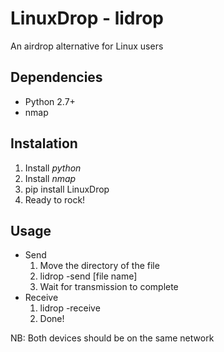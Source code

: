 # LinuxDrop - lidrop #
An airdrop alternative for Linux users

## Dependencies ##
* Python 2.7+
* nmap

## Instalation ##
1. Install *python*
2. Install *nmap*
3. pip install LinuxDrop
4. Ready to rock!

## Usage ##
* Send
    1. Move the directory of the file
    2. lidrop -send [file name]
    3. Wait for transmission to complete
* Receive
	1. lidrop -receive
	2. Done!

NB: Both devices should be on the same network